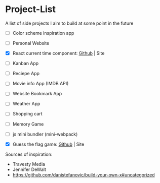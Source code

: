 # Project-List
A list of side projects I aim to build at some point in the future

* [ ] Color scheme inspiration app

* [ ] Personal Website

* [x] React current time component:
 [Github](https://github.com/Ma7eer/React-current-time-component) | Site

* [ ] Kanban App

* [ ] Reciepe App

* [ ] Movie info App (IMDB API)

* [ ] Website Bookmark App

* [ ] Weather App

* [ ] Shopping cart

* [ ] Memory Game

* [ ] js mini bundler (mini-webpack)

* [x] Guess the flag game: [Github](https://github.com/Ma7eer/Guess-the-flag) | Site

Sources of inspiration:
* Travesty Media
* Jennifer DeWalt
* https://github.com/danistefanovic/build-your-own-x#uncategorized
